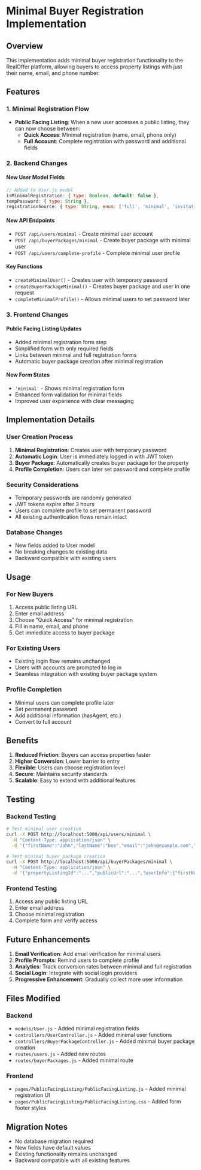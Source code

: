 # Minimal Buyer Registration Implementation

## Overview

This implementation adds minimal buyer registration functionality to the RealOffer platform, allowing buyers to access property listings with just their name, email, and phone number.

## Features

### 1. Minimal Registration Flow
- **Public Facing Listing**: When a new user accesses a public listing, they can now choose between:
  - **Quick Access**: Minimal registration (name, email, phone only)
  - **Full Account**: Complete registration with password and additional fields

### 2. Backend Changes

#### New User Model Fields
```javascript
// Added to User.js model
isMinimalRegistration: { type: Boolean, default: false },
tempPassword: { type: String },
registrationSource: { type: String, enum: ['full', 'minimal', 'invitation'], default: 'full' }
```

#### New API Endpoints
- `POST /api/users/minimal` - Create minimal user account
- `POST /api/buyerPackages/minimal` - Create buyer package with minimal user
- `POST /api/users/complete-profile` - Complete minimal user profile

#### Key Functions
- `createMinimalUser()` - Creates user with temporary password
- `createBuyerPackageMinimal()` - Creates buyer package and user in one request
- `completeMinimalProfile()` - Allows minimal users to set password later

### 3. Frontend Changes

#### Public Facing Listing Updates
- Added minimal registration form step
- Simplified form with only required fields
- Links between minimal and full registration forms
- Automatic buyer package creation after minimal registration

#### New Form States
- `'minimal'` - Shows minimal registration form
- Enhanced form validation for minimal fields
- Improved user experience with clear messaging

## Implementation Details

### User Creation Process
1. **Minimal Registration**: Creates user with temporary password
2. **Automatic Login**: User is immediately logged in with JWT token
3. **Buyer Package**: Automatically creates buyer package for the property
4. **Profile Completion**: Users can later set password and complete profile

### Security Considerations
- Temporary passwords are randomly generated
- JWT tokens expire after 3 hours
- Users can complete profile to set permanent password
- All existing authentication flows remain intact

### Database Changes
- New fields added to User model
- No breaking changes to existing data
- Backward compatible with existing users

## Usage

### For New Buyers
1. Access public listing URL
2. Enter email address
3. Choose "Quick Access" for minimal registration
4. Fill in name, email, and phone
5. Get immediate access to buyer package

### For Existing Users
- Existing login flow remains unchanged
- Users with accounts are prompted to log in
- Seamless integration with existing buyer package system

### Profile Completion
- Minimal users can complete profile later
- Set permanent password
- Add additional information (hasAgent, etc.)
- Convert to full account

## Benefits

1. **Reduced Friction**: Buyers can access properties faster
2. **Higher Conversion**: Lower barrier to entry
3. **Flexible**: Users can choose registration level
4. **Secure**: Maintains security standards
5. **Scalable**: Easy to extend with additional features

## Testing

### Backend Testing
```bash
# Test minimal user creation
curl -X POST http://localhost:5000/api/users/minimal \
  -H "Content-Type: application/json" \
  -d '{"firstName":"John","lastName":"Doe","email":"john@example.com","phone":"555-1234"}'

# Test minimal buyer package creation
curl -X POST http://localhost:5000/api/buyerPackages/minimal \
  -H "Content-Type: application/json" \
  -d '{"propertyListingId":"...","publicUrl":"...","userInfo":{"firstName":"John","lastName":"Doe","email":"john@example.com","phone":"555-1234"}}'
```

### Frontend Testing
1. Access any public listing URL
2. Enter email address
3. Choose minimal registration
4. Complete form and verify access

## Future Enhancements

1. **Email Verification**: Add email verification for minimal users
2. **Profile Prompts**: Remind users to complete profile
3. **Analytics**: Track conversion rates between minimal and full registration
4. **Social Login**: Integrate with social login providers
5. **Progressive Enhancement**: Gradually collect more user information

## Files Modified

### Backend
- `models/User.js` - Added minimal registration fields
- `controllers/UserController.js` - Added minimal user functions
- `controllers/BuyerPackageController.js` - Added minimal buyer package creation
- `routes/users.js` - Added new routes
- `routes/buyerPackages.js` - Added minimal route

### Frontend
- `pages/PublicFacingListing/PublicFacingListing.js` - Added minimal registration UI
- `pages/PublicFacingListing/PublicFacingListing.css` - Added form footer styles

## Migration Notes

- No database migration required
- New fields have default values
- Existing functionality remains unchanged
- Backward compatible with all existing features
